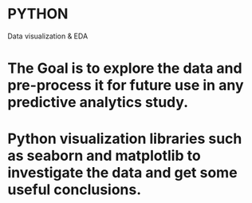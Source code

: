 # PYTHON
Data visualization &amp; EDA
# The Goal is to explore the data and pre-process it for future use in any predictive analytics study.
# Python visualization libraries such as seaborn and matplotlib to investigate the data and get some useful conclusions.
